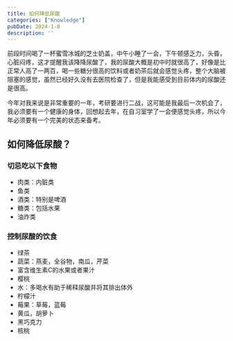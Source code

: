 ```yaml
---
title: 如何降低尿酸
categories: ["Knowledge"]
pubDate: 2024-1-8
description: ''
---
```

前段时间喝了一杯蜜雪冰城的芝士奶盖，中午小睡了一会，下午顿感乏力，头昏，心脏闷疼，这才提醒我该降降尿酸了，我的尿酸大概是初中时就很高了，好像是比正常人高了一两百，喝一些糖分很高的饮料或者奶茶后就会感觉头疼，整个大脑被阻塞的感觉，虽然已经好久没有去医院检查了，但是我能感受到目前体内的尿酸还是很高。

今年对我来说是非常重要的一年，考研要进行二战，这可能是我最后一次机会了，我必须要有一个健康的身体，回想起去年，在自习室学了一会便感觉头疼，所以今年必须要有一个完美的状态来备考。

## 如何降低尿酸？
### 切忌吃以下食物
* 肉类：内脏类
* 鱼类
* 酒类：特别是啤酒
* 糖类：包括水果
* 油炸类
  
### 控制尿酸的饮食
* 绿茶
* 蔬菜：燕麦，全谷物，南瓜，芹菜
* 富含维生素C的水果或者果汁
* 樱桃
* 水：多喝水有助于稀释尿酸并将其排出体外
* 柠檬汁
* 莓果：草莓，蓝莓
* 黄瓜，胡萝卜
* 黑巧克力
* 核桃